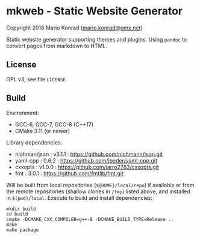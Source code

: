 
mkweb - Static Website Generator
================================

Copyright 2018 Mario Konrad (mario.konrad@gmx.net)

Static website generator supporting themes and plugins.
Using `pandoc` to convert pages from markdown to HTML.


License
-------

GPL v3, see file `LICENSE`.


Build
-----

Environment:

- GCC-6, GCC-7, GCC-8 (C++17)
- CMake 3.11 (or newer)

Library dependencies:

- nlohman/json : v3.1.1  : https://github.com/nlohmann/json.git
- yaml-cpp     : 0.6.2   : https://github.com/jbeder/yaml-cpp.git
- cxxopts      : v1.0.0  : https://github.com/jarro2783/cxxopts.git
- fmt          : 3.0.1   : https://github.com/fmtlib/fmt.git

Will be built from local repositories (`${HOME}/local/repo`) if available
or from the remote repositories (shallow clones in `/tmp`) listed above,
and installed in `$(pwd)/local`. Execute to build and install dependencies:

	mkdir build
	cd build
	cmake -DCMAKE_CXX_COMPILER=g++-8 -DCMAKE_BUILD_TYPE=Release ..
	make
	make package

